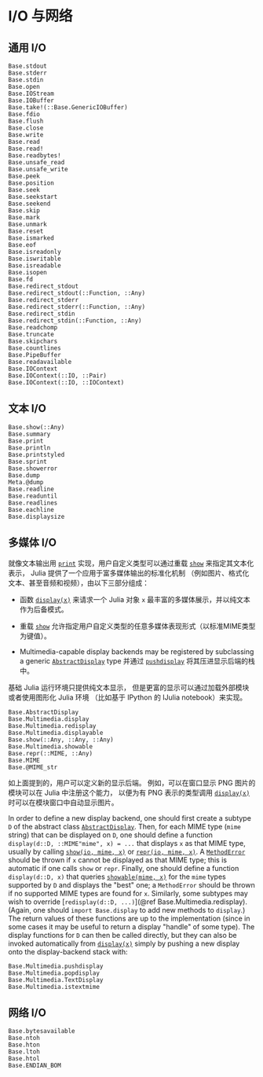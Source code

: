 # I/O 与网络

## 通用 I/O

```@docs
Base.stdout
Base.stderr
Base.stdin
Base.open
Base.IOStream
Base.IOBuffer
Base.take!(::Base.GenericIOBuffer)
Base.fdio
Base.flush
Base.close
Base.write
Base.read
Base.read!
Base.readbytes!
Base.unsafe_read
Base.unsafe_write
Base.peek
Base.position
Base.seek
Base.seekstart
Base.seekend
Base.skip
Base.mark
Base.unmark
Base.reset
Base.ismarked
Base.eof
Base.isreadonly
Base.iswritable
Base.isreadable
Base.isopen
Base.fd
Base.redirect_stdout
Base.redirect_stdout(::Function, ::Any)
Base.redirect_stderr
Base.redirect_stderr(::Function, ::Any)
Base.redirect_stdin
Base.redirect_stdin(::Function, ::Any)
Base.readchomp
Base.truncate
Base.skipchars
Base.countlines
Base.PipeBuffer
Base.readavailable
Base.IOContext
Base.IOContext(::IO, ::Pair)
Base.IOContext(::IO, ::IOContext)
```

## 文本 I/O

```@docs
Base.show(::Any)
Base.summary
Base.print
Base.println
Base.printstyled
Base.sprint
Base.showerror
Base.dump
Meta.@dump
Base.readline
Base.readuntil
Base.readlines
Base.eachline
Base.displaysize
```

## 多媒体 I/O

就像文本输出用 [`print`](@ref) 实现，用户自定义类型可以通过重载 [`show`](@ref) 来指定其文本化表示，
Julia 提供了一个应用于富多媒体输出的标准化机制
（例如图片、格式化文本、甚至音频和视频），由以下三部分组成：

  * 函数 [`display(x)`](@ref) 来请求一个 Julia 对象 `x` 最丰富的多媒体展示，并以纯文本作为后备模式。
     
  * 重载 [`show`](@ref) 允许指定用户自定义类型的任意多媒体表现形式（以标准MIME类型为键值）。
     
  * Multimedia-capable display backends may be registered by subclassing a generic [`AbstractDisplay`](@ref) type
    并通过 [`pushdisplay`](@ref) 将其压进显示后端的栈中。

基础 Julia 运行环境只提供纯文本显示，
但是更富的显示可以通过加载外部模块或者使用图形化 Julia 环境
（比如基于 IPython 的 IJulia notebook）来实现。

```@docs
Base.AbstractDisplay
Base.Multimedia.display
Base.Multimedia.redisplay
Base.Multimedia.displayable
Base.show(::Any, ::Any, ::Any)
Base.Multimedia.showable
Base.repr(::MIME, ::Any)
Base.MIME
Base.@MIME_str
```

如上面提到的，用户可以定义新的显示后端。
例如，可以在窗口显示 PNG 图片的模块可以在 Julia 中注册这个能力，
以便为有 PNG 表示的类型调用 [`display(x)`](@ref) 时可以在模块窗口中自动显示图片。

In order to define a new display backend, one should first create a subtype `D` of the abstract
class [`AbstractDisplay`](@ref).  Then, for each MIME type (`mime` string) that can be displayed on `D`, one should
define a function `display(d::D, ::MIME"mime", x) = ...` that displays `x` as that MIME type,
usually by calling [`show(io, mime, x)`](@ref) or [`repr(io, mime, x)`](@ref).
A [`MethodError`](@ref) should be thrown if `x` cannot be displayed
as that MIME type; this is automatic if one calls `show` or `repr`. Finally, one should define a function
`display(d::D, x)` that queries [`showable(mime, x)`](@ref) for the `mime` types supported by `D`
and displays the "best" one; a `MethodError` should be thrown if no supported MIME types are found
for `x`.  Similarly, some subtypes may wish to override [`redisplay(d::D, ...)`](@ref Base.Multimedia.redisplay). (Again, one should
`import Base.display` to add new methods to `display`.) The return values of these functions are
up to the implementation (since in some cases it may be useful to return a display "handle" of
some type).  The display functions for `D` can then be called directly, but they can also be invoked
automatically from [`display(x)`](@ref) simply by pushing a new display onto the display-backend stack
with:

```@docs
Base.Multimedia.pushdisplay
Base.Multimedia.popdisplay
Base.Multimedia.TextDisplay
Base.Multimedia.istextmime
```

## 网络 I/O

```@docs
Base.bytesavailable
Base.ntoh
Base.hton
Base.ltoh
Base.htol
Base.ENDIAN_BOM
```

